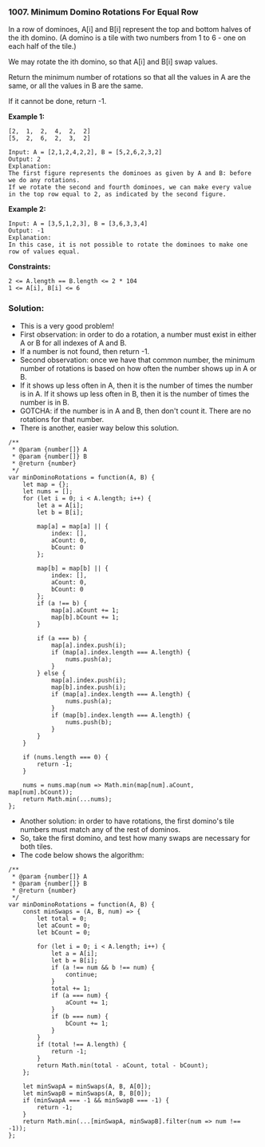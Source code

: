 ### 1007. Minimum Domino Rotations For Equal Row

In a row of dominoes, A[i] and B[i] represent the top and bottom halves of the ith domino.  (A domino is a tile with two numbers from 1 to 6 - one on each half of the tile.)

We may rotate the ith domino, so that A[i] and B[i] swap values.

Return the minimum number of rotations so that all the values in A are the same, or all the values in B are the same.

If it cannot be done, return -1.

**Example 1:**
```
[2,  1,  2,  4,  2,  2]
[5,  2,  6,  2,  3,  2]

Input: A = [2,1,2,4,2,2], B = [5,2,6,2,3,2]
Output: 2
Explanation: 
The first figure represents the dominoes as given by A and B: before we do any rotations.
If we rotate the second and fourth dominoes, we can make every value in the top row equal to 2, as indicated by the second figure.
```

**Example 2:**
```
Input: A = [3,5,1,2,3], B = [3,6,3,3,4]
Output: -1
Explanation: 
In this case, it is not possible to rotate the dominoes to make one row of values equal.
``` 

**Constraints:**
```
2 <= A.length == B.length <= 2 * 104
1 <= A[i], B[i] <= 6
```

### Solution:
- This is a very good problem!
- First observation: in order to do a rotation, a number must exist in either A or B for all indexes of A and B.
- If a number is not found, then return -1.
- Second observation: once we have that common number, the minimum number of rotations is based on how often the number shows up in A or B.
- If it shows up less often in A, then it is the number of times the number is in A. If it shows up less often in B, then it is the number of times
the number is in B.
- GOTCHA: if the number is in A and B, then don't count it. There are no rotations for that number.
- There is another, easier way below this solution.
```
/**
 * @param {number[]} A
 * @param {number[]} B
 * @return {number}
 */
var minDominoRotations = function(A, B) {
    let map = {};
    let nums = [];
    for (let i = 0; i < A.length; i++) {
        let a = A[i];
        let b = B[i];

        map[a] = map[a] || {
            index: [],
            aCount: 0,
            bCount: 0
        };
        
        map[b] = map[b] || {
            index: [],
            aCount: 0,
            bCount: 0
        };
        if (a !== b) {
            map[a].aCount += 1;
            map[b].bCount += 1;            
        }

        if (a === b) {
            map[a].index.push(i);
            if (map[a].index.length === A.length) {
                nums.push(a);
            }
        } else {
            map[a].index.push(i);
            map[b].index.push(i);
            if (map[a].index.length === A.length) {
                nums.push(a);
            }
            if (map[b].index.length === A.length) {
                nums.push(b);
            }            
        }
    }
    
    if (nums.length === 0) {
        return -1;
    }
    
    nums = nums.map(num => Math.min(map[num].aCount, map[num].bCount));
    return Math.min(...nums);
};
```
- Another solution: in order to have rotations, the first domino's tile numbers must match any of the rest of dominos.
- So, take the first domino, and test how many swaps are necessary for both tiles.
- The code below shows the algorithm:
```
/**
 * @param {number[]} A
 * @param {number[]} B
 * @return {number}
 */
var minDominoRotations = function(A, B) {
    const minSwaps = (A, B, num) => {
        let total = 0;
        let aCount = 0;
        let bCount = 0;
        
        for (let i = 0; i < A.length; i++) {
            let a = A[i];
            let b = B[i];
            if (a !== num && b !== num) {
                continue;
            }
            total += 1;
            if (a === num) {
                aCount += 1;
            }
            if (b === num) {
                bCount += 1;
            }
        }
        if (total !== A.length) {
            return -1;
        }
        return Math.min(total - aCount, total - bCount);
    };
    
    let minSwapA = minSwaps(A, B, A[0]);
    let minSwapB = minSwaps(A, B, B[0]);
    if (minSwapA === -1 && minSwapB === -1) {
        return -1;
    }
    return Math.min(...[minSwapA, minSwapB].filter(num => num !== -1));
};
```
